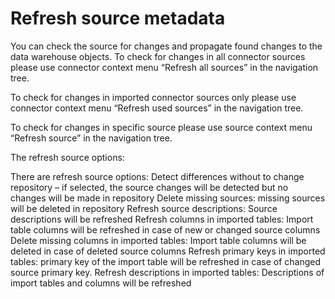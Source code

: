 # Refresh source metadata

You can check the source for changes and propagate found changes to the data warehouse objects. To check for changes in all connector sources please use connector context menu “Refresh all sources” in the navigation tree.

To check for changes in imported connector sources only please use connector context menu “Refresh used sources” in the navigation tree.

To check for changes in specific source please use source context menu “Refresh source” in the navigation tree.

The refresh source options:

There are refresh source options: Detect differences without to change repository – if selected, the source changes will be detected but no changes will be made in repository Delete missing sources: missing sources will be deleted in repository Refresh source descriptions: Source descriptions will be refreshed Refresh columns in imported tables: Import table columns will be refreshed in case of new or changed source columns Delete missing columns in imported tables: Import table columns will be deleted in case of deleted source columns Refresh primary keys in imported tables: primary key of the import table will be refreshed in case of changed source primary key. Refresh descriptions in imported tables: Descriptions of import tables and columns will be refreshed
